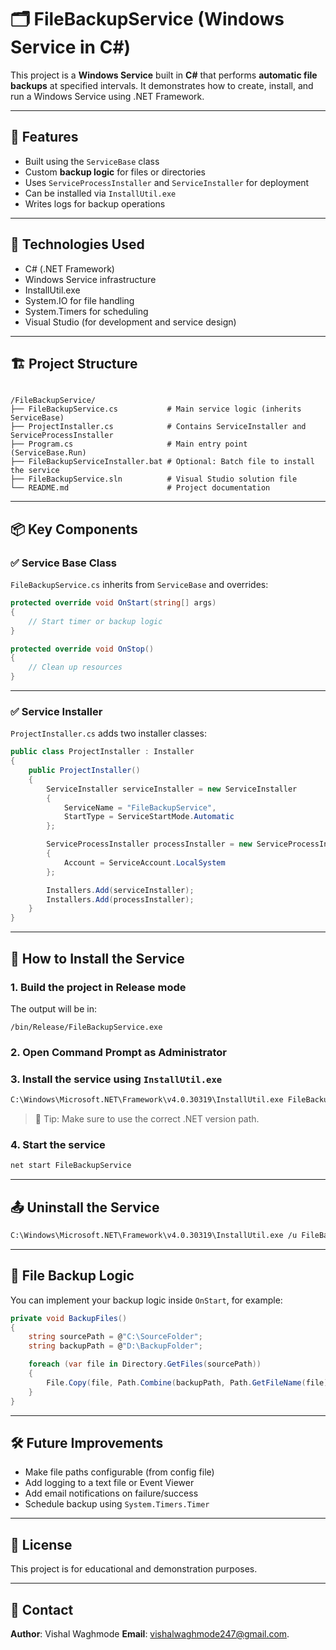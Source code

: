 # 🗂️ FileBackupService (Windows Service in C#)

This project is a **Windows Service** built in **C#** that performs **automatic file backups** at specified intervals. It demonstrates how to create, install, and run a Windows Service using .NET Framework.

---

## 🚀 Features

- Built using the `ServiceBase` class
- Custom **backup logic** for files or directories
- Uses `ServiceProcessInstaller` and `ServiceInstaller` for deployment
- Can be installed via `InstallUtil.exe`
- Writes logs for backup operations

---

## 🔧 Technologies Used

- C# (.NET Framework)
- Windows Service infrastructure
- InstallUtil.exe
- System.IO for file handling
- System.Timers for scheduling
- Visual Studio (for development and service design)

---

## 🏗️ Project Structure

```

/FileBackupService/
├── FileBackupService.cs           # Main service logic (inherits ServiceBase)
├── ProjectInstaller.cs            # Contains ServiceInstaller and ServiceProcessInstaller
├── Program.cs                     # Main entry point (ServiceBase.Run)
├── FileBackupServiceInstaller.bat # Optional: Batch file to install the service
├── FileBackupService.sln          # Visual Studio solution file
└── README.md                      # Project documentation

````

---

## 📦 Key Components

### ✅ Service Base Class

`FileBackupService.cs` inherits from `ServiceBase` and overrides:

```csharp
protected override void OnStart(string[] args)
{
    // Start timer or backup logic
}

protected override void OnStop()
{
    // Clean up resources
}
````

---

### ✅ Service Installer

`ProjectInstaller.cs` adds two installer classes:

```csharp
public class ProjectInstaller : Installer
{
    public ProjectInstaller()
    {
        ServiceInstaller serviceInstaller = new ServiceInstaller
        {
            ServiceName = "FileBackupService",
            StartType = ServiceStartMode.Automatic
        };

        ServiceProcessInstaller processInstaller = new ServiceProcessInstaller
        {
            Account = ServiceAccount.LocalSystem
        };

        Installers.Add(serviceInstaller);
        Installers.Add(processInstaller);
    }
}
```

---

## 🧪 How to Install the Service

### 1. Build the project in **Release** mode

The output will be in:

```
/bin/Release/FileBackupService.exe
```

### 2. Open **Command Prompt as Administrator**

### 3. Install the service using `InstallUtil.exe`

```bash
C:\Windows\Microsoft.NET\Framework\v4.0.30319\InstallUtil.exe FileBackupService.exe
```

> 📝 Tip: Make sure to use the correct .NET version path.

### 4. Start the service

```bash
net start FileBackupService
```

---

## 📤 Uninstall the Service

```bash
C:\Windows\Microsoft.NET\Framework\v4.0.30319\InstallUtil.exe /u FileBackupService.exe
```

---

## 📁 File Backup Logic

You can implement your backup logic inside `OnStart`, for example:

```csharp
private void BackupFiles()
{
    string sourcePath = @"C:\SourceFolder";
    string backupPath = @"D:\BackupFolder";

    foreach (var file in Directory.GetFiles(sourcePath))
    {
        File.Copy(file, Path.Combine(backupPath, Path.GetFileName(file)), true);
    }
}
```

---

## 🛠️ Future Improvements

* Make file paths configurable (from config file)
* Add logging to a text file or Event Viewer
* Add email notifications on failure/success
* Schedule backup using `System.Timers.Timer`

---

## 📄 License

This project is for educational and demonstration purposes.

---

## 📩 Contact

**Author**: Vishal Waghmode
**Email**: vishalwaghmode247@gmail.com.

